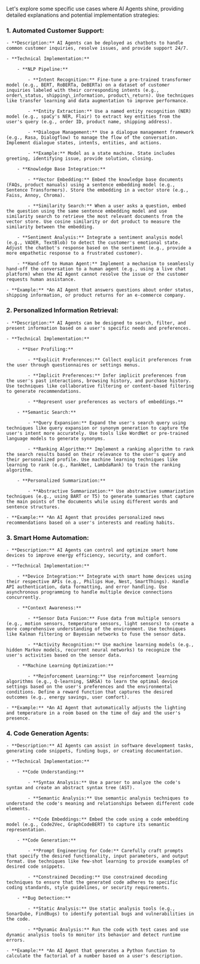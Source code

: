 Let's explore some specific use cases where AI Agents shine, providing detailed explanations and potential implementation strategies:

### 1. Automated Customer Support:

    - **Description:** AI Agents can be deployed as chatbots to handle common customer inquiries, resolve issues, and provide support 24/7.
        
    - **Technical Implementation:**
        
        - **NLP Pipeline:**
            
            - **Intent Recognition:** Fine-tune a pre-trained transformer model (e.g., BERT, RoBERTa, DeBERTa) on a dataset of customer inquiries labeled with their corresponding intents (e.g., order\_status, shipping\_information, product\_return). Use techniques like transfer learning and data augmentation to improve performance.
                
            - **Entity Extraction:** Use a named entity recognition (NER) model (e.g., spaCy's NER, Flair) to extract key entities from the user's query (e.g., order ID, product name, shipping address).
                
            - **Dialogue Management:** Use a dialogue management framework (e.g., Rasa, Dialogflow) to manage the flow of the conversation. Implement dialogue states, intents, entities, and actions.
                
            - **Example:** Model as a state machine. State includes greeting, identifying issue, provide solution, closing.
                
        - **Knowledge Base Integration:**
            
            - **Vector Embedding:** Embed the knowledge base documents (FAQs, product manuals) using a sentence embedding model (e.g., Sentence Transformers). Store the embedding in a vector store (e.g., Faiss, Annoy, Chroma).
                
            - **Similarity Search:** When a user asks a question, embed the question using the same sentence embedding model and use similarity search to retrieve the most relevant documents from the vector store. Use cosine similarity or dot product to measure the similarity between the embedding.
                
        - **Sentiment Analysis:** Integrate a sentiment analysis model (e.g., VADER, TextBlob) to detect the customer's emotional state. Adjust the chatbot's response based on the sentiment (e.g., provide a more empathetic response to a frustrated customer).
            
        - **Hand-off to Human Agent:** Implement a mechanism to seamlessly hand-off the conversation to a human agent (e.g., using a live chat platform) when the AI Agent cannot resolve the issue or the customer requests human assistance.
            
    - **Example:** *An AI Agent that answers questions about order status, shipping information, or product returns for an e-commerce company.  
        
### 2. Personalized Information Retrieval:

    - **Description:** AI Agents can be designed to search, filter, and present information based on a user's specific needs and preferences.
        
    - **Technical Implementation:**
        
        - **User Profiling:**
            
            - **Explicit Preferences:** Collect explicit preferences from the user through questionnaires or settings menus.
                
            - **Implicit Preferences:** Infer implicit preferences from the user's past interactions, browsing history, and purchase history. Use techniques like collaborative filtering or content-based filtering to generate recommendations.
                
            - **Represent user preferences as vectors of embeddings.**
                
        - **Semantic Search:**
            
            - **Query Expansion:** Expand the user's search query using techniques like query expansion or synonym generation to capture the user's intent more accurately. Use tools like WordNet or pre-trained language models to generate synonyms.
                
            - **Ranking Algorithm:** Implement a ranking algorithm to rank the search results based on their relevance to the user's query and their personalized profile. Use machine learning techniques like learning to rank (e.g., RankNet, LambdaRank) to train the ranking algorithm.
                
        - **Personalized Summarization:**
            
            - **Abstractive Summarization:** Use abstractive summarization techniques (e.g., using BART or T5) to generate summaries that capture the main points of the documents while using different words and sentence structures.
                
    - **Example:** *An AI Agent that provides personalized news recommendations based on a user's interests and reading habits.  
        
### 3. Smart Home Automation:

    - **Description:** AI Agents can control and optimize smart home devices to improve energy efficiency, security, and comfort.
        
    - **Technical Implementation:**
        
        - **Device Integration:** Integrate with smart home devices using their respective APIs (e.g., Philips Hue, Nest, SmartThings). Handle API authentication, data formatting, and error handling. Use asynchronous programming to handle multiple device connections concurrently.
            
        - **Context Awareness:**
            
            - **Sensor Data Fusion:** Fuse data from multiple sensors (e.g., motion sensors, temperature sensors, light sensors) to create a more comprehensive understanding of the environment. Use techniques like Kalman filtering or Bayesian networks to fuse the sensor data.
                
            - **Activity Recognition:** Use machine learning models (e.g., hidden Markov models, recurrent neural networks) to recognize the user's activities based on the sensor data.
                
        - **Machine Learning Optimization:**
            
            - **Reinforcement Learning:** Use reinforcement learning algorithms (e.g., Q-learning, SARSA) to learn the optimal device settings based on the user's preferences and the environmental conditions. Define a reward function that captures the desired outcomes (e.g., energy savings, user comfort).
                
    - **Example:** *An AI Agent that automatically adjusts the lighting and temperature in a room based on the time of day and the user's presence.
        
### 4. Code Generation Agents:

    - **Description:** AI Agents can assist in software development tasks, generating code snippets, finding bugs, or creating documentation.
        
    - **Technical Implementation:**
        
        - **Code Understanding:**
            
            - **Syntax Analysis:** Use a parser to analyze the code's syntax and create an abstract syntax tree (AST).
                
            - **Semantic Analysis:** Use semantic analysis techniques to understand the code's meaning and relationships between different code elements.
                
            - **Code Embeddings:** Embed the code using a code embedding model (e.g., Code2Vec, GraphCodeBERT) to capture its semantic representation.
                
        - **Code Generation:**
            
            - **Prompt Engineering for Code:** Carefully craft prompts that specify the desired functionality, input parameters, and output format. Use techniques like few-shot learning to provide examples of desired code snippets.
                
            - **Constrained Decoding:** Use constrained decoding techniques to ensure that the generated code adheres to specific coding standards, style guidelines, or security requirements.
                
        - **Bug Detection:**
            
            - **Static Analysis:** Use static analysis tools (e.g., SonarQube, FindBugs) to identify potential bugs and vulnerabilities in the code.
                
            - **Dynamic Analysis:** Run the code with test cases and use dynamic analysis tools to monitor its behavior and detect runtime errors.
                
    - **Example:** *An AI Agent that generates a Python function to calculate the factorial of a number based on a user's description.
